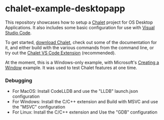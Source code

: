 # chalet-example-desktopapp

This repository showcases how to setup a [Chalet](https://www.chalet-work.space) project for OS Desktop Applications. It also includes some basic configuration for use with [Visual Studio Code](https://code.visualstudio.com/).

To get started, [download Chalet](https://www.chalet-work.space/download), check out some of the documentation for it, and either build with the various commands from the command line, or try out the [Chalet VS Code Extension](https://marketplace.visualstudio.com/items?itemName=chalet-org.vscode-chalet) (recommended).

At the moment, this is a Windows-only example, with Microsoft's [Creating a Window](https://docs.microsoft.com/en-us/windows/win32/learnwin32/creating-a-window) example. It was used to test Chalet features at one time.


### Debugging

* For MacOS: Install CodeLLDB and use the "LLDB" launch.json configuration
* For Windows: Install the C/C++ extension and Build with MSVC and use the "MSVC" configuration
* For Linux: Install the C/C++ extension and Use the "GDB" configuration
